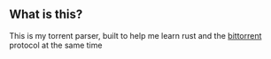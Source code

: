 ## What is this?
This is my torrent parser, built to help me learn rust and the [bittorrent](https://en.wikipedia.org/wiki/BitTorrent) protocol at the same time

